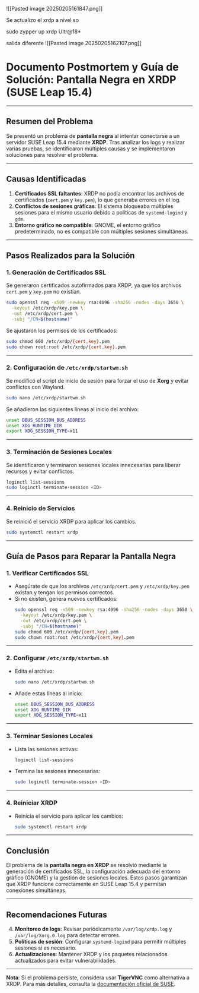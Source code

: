 

![[Pasted image 20250205161847.png]]

Se actualizo el xrdp a nivel so

sudo zypper up xrdp
Ultr@18*

salida diferente
![[Pasted image 20250205162107.png]]



# **Documento Postmortem y Guía de Solución: Pantalla Negra en XRDP (SUSE Leap 15.4)**

---

## **Resumen del Problema**
Se presentó un problema de **pantalla negra** al intentar conectarse a un servidor SUSE Leap 15.4 mediante **XRDP**. Tras analizar los logs y realizar varias pruebas, se identificaron múltiples causas y se implementaron soluciones para resolver el problema.

---

## **Causas Identificadas**
1. **Certificados SSL faltantes**: XRDP no podía encontrar los archivos de certificados (`cert.pem` y `key.pem`), lo que generaba errores en el log.
2. **Conflictos de sesiones gráficas**: El sistema bloqueaba múltiples sesiones para el mismo usuario debido a políticas de `systemd-logind` y `gdm`.
3. **Entorno gráfico no compatible**: GNOME, el entorno gráfico predeterminado, no es compatible con múltiples sesiones simultáneas.

---

## **Pasos Realizados para la Solución**

### **1. Generación de Certificados SSL**
Se generaron certificados autofirmados para XRDP, ya que los archivos `cert.pem` y `key.pem` no existían.

```bash
sudo openssl req -x509 -newkey rsa:4096 -sha256 -nodes -days 3650 \
  -keyout /etc/xrdp/key.pem \
  -out /etc/xrdp/cert.pem \
  -subj "/CN=$(hostname)"
```

Se ajustaron los permisos de los certificados:
```bash
sudo chmod 600 /etc/xrdp/{cert,key}.pem
sudo chown root:root /etc/xrdp/{cert,key}.pem
```

---

### **2. Configuración de `/etc/xrdp/startwm.sh`**
Se modificó el script de inicio de sesión para forzar el uso de **Xorg** y evitar conflictos con Wayland.

```bash
sudo nano /etc/xrdp/startwm.sh
```

Se añadieron las siguientes líneas al inicio del archivo:
```bash
unset DBUS_SESSION_BUS_ADDRESS
unset XDG_RUNTIME_DIR
export XDG_SESSION_TYPE=x11
```

---

### **3. Terminación de Sesiones Locales**
Se identificaron y terminaron sesiones locales innecesarias para liberar recursos y evitar conflictos.

```bash
loginctl list-sessions
sudo loginctl terminate-session <ID>
```

---

### **4. Reinicio de Servicios**
Se reinició el servicio XRDP para aplicar los cambios.

```bash
sudo systemctl restart xrdp
```

---

## **Guía de Pasos para Reparar la Pantalla Negra**

### **1. Verificar Certificados SSL**
- Asegúrate de que los archivos `/etc/xrdp/cert.pem` y `/etc/xrdp/key.pem` existan y tengan los permisos correctos.
- Si no existen, genera nuevos certificados:
  ```bash
  sudo openssl req -x509 -newkey rsa:4096 -sha256 -nodes -days 3650 \
    -keyout /etc/xrdp/key.pem \
    -out /etc/xrdp/cert.pem \
    -subj "/CN=$(hostname)"
  sudo chmod 600 /etc/xrdp/{cert,key}.pem
  sudo chown root:root /etc/xrdp/{cert,key}.pem
  ```

---

### **2. Configurar `/etc/xrdp/startwm.sh`**
- Edita el archivo:
  ```bash
  sudo nano /etc/xrdp/startwm.sh
  ```
- Añade estas líneas al inicio:
  ```bash
  unset DBUS_SESSION_BUS_ADDRESS
  unset XDG_RUNTIME_DIR
  export XDG_SESSION_TYPE=x11
  ```

---

### **3. Terminar Sesiones Locales**
- Lista las sesiones activas:
  ```bash
  loginctl list-sessions
  ```
- Termina las sesiones innecesarias:
  ```bash
  sudo loginctl terminate-session <ID>
  ```

---

### **4. Reiniciar XRDP**
- Reinicia el servicio para aplicar los cambios:
  ```bash
  sudo systemctl restart xrdp
  ```

---

## **Conclusión**
El problema de la **pantalla negra en XRDP** se resolvió mediante la generación de certificados SSL, la configuración adecuada del entorno gráfico (GNOME) y la gestión de sesiones locales. Estos pasos garantizan que XRDP funcione correctamente en SUSE Leap 15.4 y permitan conexiones simultáneas.

---

## **Recomendaciones Futuras**
4. **Monitoreo de logs**: Revisar periódicamente `/var/log/xrdp.log` y `/var/log/Xorg.0.log` para detectar errores.
5. **Políticas de sesión**: Configurar `systemd-logind` para permitir múltiples sesiones si es necesario.
6. **Actualizaciones**: Mantener XRDP y los paquetes relacionados actualizados para evitar vulnerabilidades.

---

**Nota**: Si el problema persiste, considera usar **TigerVNC** como alternativa a XRDP. Para más detalles, consulta la [documentación oficial de SUSE](https://www.suse.com/support/kb/doc/?id=000018038).